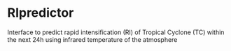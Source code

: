 # RIpredictor
Interface to predict rapid intensification (RI) of Tropical Cyclone (TC) within the next 24h using infrared temperature of the atmosphere
